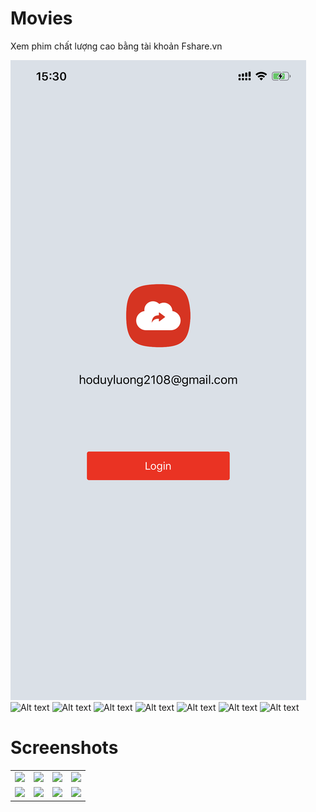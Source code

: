 # Movies
Xem phim chất lượng cao bằng tài khoản Fshare.vn

![Alt text](/screenshot/1.PNG?raw=true "1")
![Alt text](/screenshot/2.PNG?raw=true "2")
![Alt text](/screenshot/3.PNG?raw=true "3")
![Alt text](/screenshot/4.PNG?raw=true "4")
![Alt text](/screenshot/5.PNG?raw=true "5")
![Alt text](/screenshot/6.PNG?raw=true "6")
![Alt text](/screenshot/7.PNG?raw=true "7")
![Alt text](/screenshot/8.PNG?raw=true "8")

# Screenshots

|                         |                         |                         |                         |
|        :---:            |          :---:          |        :---:            |          :---:          |
| ![](screenshots/1.jpeg) | ![](screenshots/2.jpeg) | ![](screenshots/3.jpeg) | ![](screenshots/4.jpeg) |
| ![](screenshots/5.jpeg) | ![](screenshots/6.jpeg) | ![](screenshots/7.jpeg) | ![](screenshots/8.jpeg) |
